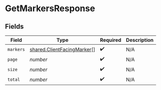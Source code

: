 # GetMarkersResponse


## Fields

| Field                                                                    | Type                                                                     | Required                                                                 | Description                                                              |
| ------------------------------------------------------------------------ | ------------------------------------------------------------------------ | ------------------------------------------------------------------------ | ------------------------------------------------------------------------ |
| `markers`                                                                | [shared.ClientFacingMarker](../../models/shared/clientfacingmarker.md)[] | :heavy_check_mark:                                                       | N/A                                                                      |
| `page`                                                                   | *number*                                                                 | :heavy_check_mark:                                                       | N/A                                                                      |
| `size`                                                                   | *number*                                                                 | :heavy_check_mark:                                                       | N/A                                                                      |
| `total`                                                                  | *number*                                                                 | :heavy_check_mark:                                                       | N/A                                                                      |